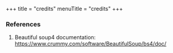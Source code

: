 +++
title = "credits"
menuTitle = "credits"
+++

### References
1. Beautiful soup4 documentation: https://www.crummy.com/software/BeautifulSoup/bs4/doc/